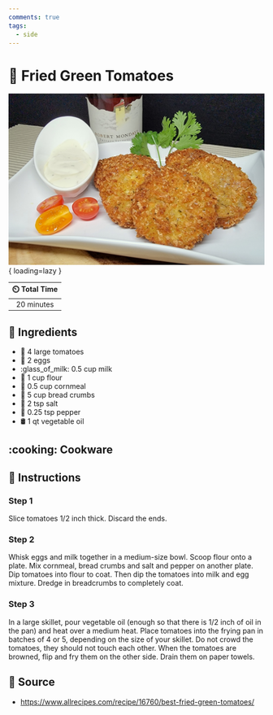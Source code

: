 ```yaml
---
comments: true
tags:
  - side
---
```

# :tomato: Fried Green Tomatoes

![Fried Green Tomatoes](../assets/images/fried-green-tomatoes.jpg){ loading=lazy }

| :timer_clock: Total Time |
|:-----------------------: |
| 20 minutes |

## :salt: Ingredients

- :tomato: 4 large tomatoes
- :egg: 2 eggs
- :glass_of_milk: 0.5 cup milk
- :ear_of_rice: 1 cup flour
- :corn: 0.5 cup cornmeal
- :bread: 5 cup bread crumbs
- :salt: 2 tsp salt
- :salt: 0.25 tsp pepper
- :oil_drum: 1 qt vegetable oil

## :cooking: Cookware

## :pencil: Instructions

### Step 1

Slice tomatoes 1/2 inch thick. Discard the ends.

### Step 2

Whisk eggs and milk together in a medium-size bowl. Scoop flour onto a plate. Mix cornmeal, bread crumbs and salt and
pepper on another plate. Dip tomatoes into flour to coat. Then dip the tomatoes into milk and egg mixture. Dredge in
breadcrumbs to completely coat.

### Step 3

In a large skillet, pour vegetable oil (enough so that there is 1/2 inch of oil in the pan) and heat over a medium heat.
Place tomatoes into the frying pan in batches of 4 or 5, depending on the size of your skillet. Do not crowd the
tomatoes, they should not touch each other. When the tomatoes are browned, flip and fry them on the other side. Drain
them on paper towels.

## :link: Source

- <https://www.allrecipes.com/recipe/16760/best-fried-green-tomatoes/>
